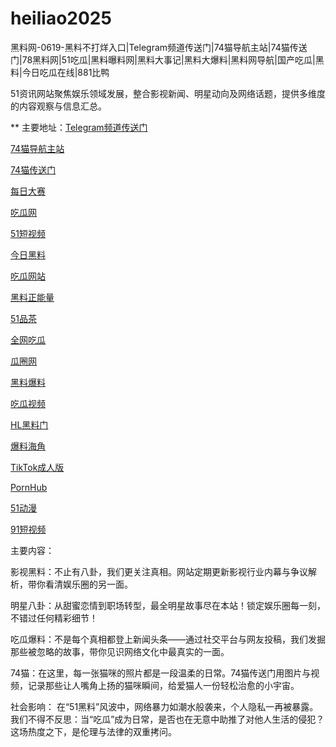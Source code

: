 # heiliao2025
黑料网-0619-黑料不打烊入口|Telegram频道传送门|74猫导航主站|74猫传送门|78黑料网|51吃瓜|黑料曝料网|黑料大事记|黑料大爆料|黑料网导航|国产吃瓜|黑料|今日吃瓜在线|881比鸭

51资讯网站聚焦娱乐领域发展，整合影视新闻、明星动向及网络话题，提供多维度的内容观察与信息汇总。

** 主要地址：<a href="https://74mao.com/">Telegram频道传送门</a>

<a href="https://74mao.com/">74猫导航主站</a>

<a href="https://74mao.com/">74猫传送门</a>

<a href="https://pc1-26.pages.dev/">每日大赛</a>

<a href="https://cg1-39.pages.dev/">吃瓜网</a>

<a href="https://pc2-25.pages.dev/">51短视频</a>

<a href="https://pc10-24.pages.dev/">今日黑料</a>

<a href="https://cg1-27.pages.dev/">吃瓜网站</a>

<a href="https://cg8-12.pages.dev/">黑料正能量</a>

<a href="https://pc8-34.pages.dev/">51品茶</a>

<a href="https://cg4-21.pages.dev/">全网吃瓜</a>

<a href="https://cg6-21.pages.dev/">瓜圈网</a>

<a href="https://cg5-24.pages.dev/">黑料爆料</a>

<a href="https://cg9-07.pages.dev/">吃瓜视频</a>

<a href="https://shouyeheiliaoshe.pages.dev/">HL黑料门</a>

<a href="https://chiguaheiliao01.pages.dev/">爆料海角</a>

<a href="https://tiktokchengren01.pages.dev/">TikTok成人版</a>

<a href="https://pornhubzuixin.pages.dev/">PornHub</a>

<a href="https://haijiaoshequzui.pages.dev/">51动漫</a>

<a href="https://91duanshipin-01.pages.dev/">91短视频</a>

主要内容：

影视黑料：不止有八卦，我们更关注真相。网站定期更新影视行业内幕与争议解析，带你看清娱乐圈的另一面。

明星八卦：从甜蜜恋情到职场转型，最全明星故事尽在本站！锁定娱乐圈每一刻，不错过任何精彩细节！

吃瓜爆料：不是每个真相都登上新闻头条——通过社交平台与网友投稿，我们发掘那些被忽略的故事，带你见识网络文化中最真实的一面。

74猫：在这里，每一张猫咪的照片都是一段温柔的日常。74猫传送门用图片与视频，记录那些让人嘴角上扬的猫咪瞬间，给爱猫人一份轻松治愈的小宇宙。

社会影响：
在“51黑料”风波中，网络暴力如潮水般袭来，个人隐私一再被暴露。我们不得不反思：当“吃瓜”成为日常，是否也在无意中助推了对他人生活的侵犯？这场热度之下，是伦理与法律的双重拷问。
